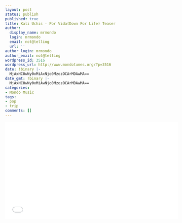 ```yaml
---
layout: post
status: publish
published: true
title: Kali Uchis - Por Vida(Down For Life) Teaser
author:
  display_name: mrmondo
  login: mrmondo
  email: not@telling
  url: ''
author_login: mrmondo
author_email: not@telling
wordpress_id: 3516
wordpress_url: http://www.mondotunes.org/?p=3516
date: !binary |-
  MjAxNC0wNy0xMiAxNjo0MzozOCArMDAwMA==
date_gmt: !binary |-
  MjAxNC0wNy0xMiAwNjo0MzozOCArMDAwMA==
categories:
- Mondo Music
tags:
- pop
- trip
comments: []
---
```

<iframe width="560" height="315" src="//www.youtube.com/embed/dUzPbFjuvOg" frameborder="0"> </iframe>
